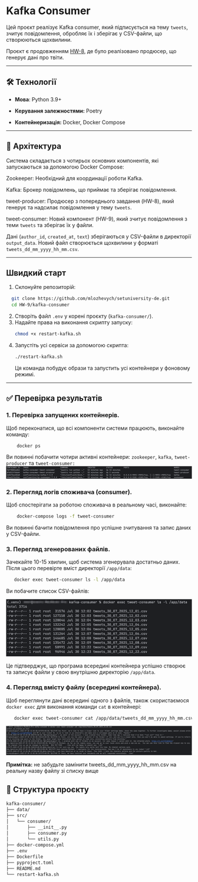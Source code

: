 # Kafka Consumer

Цей проєкт реалізує Kafka consumer, який підписується на тему `tweets`, зчитує повідомлення, обробляє їх і зберігає у
CSV-файли, що створюються щохвилини.

Проєкт є продовженням [HW-8](../../HW-8/kafka-producer/README.md), де було реалізовано продюсер, що генерує дані про
твіти.

---

## 🛠️ Технології

- **Мова**: Python 3.9+

- **Керування залежностями:** Poetry

- **Контейнеризація:** Docker, Docker Compose

---

## 🚀 Архітектура

Система складається з чотирьох основних компонентів, які запускаються за допомогою Docker Compose:

Zookeeper: Необхідний для координації роботи Kafka.

Kafka: Брокер повідомлень, що приймає та зберігає повідомлення.

tweet-producer: Продюсер з попереднього завдання (HW-8), який генерує та надсилає повідомлення у тему `tweets`.

tweet-consumer: Новий компонент (HW-9), який зчитує повідомлення з теми `tweets` та зберігає їх у файли.

Дані (`author_id`, `created_at`, `text`) зберігаються у CSV-файли в директорії `output_data`. Новий файл створюється
щохвилини у
форматі `tweets_dd_mm_yyyy_hh_mm.csv`.

---

## Швидкий старт

1. Склонуйте репозиторій:

  ```bash
    git clone https://github.com/mlozhevych/setuniversity-de.git
    cd HW-9/kafka-consumer
  ```

2. Створіть файл `.env` у корені проєкту (`kafka-consumer/`).
3. Надайте права на виконання скрипту запуску:
    ```bash
    chmod +x restart-kafka.sh
    ```
4. Запустіть усі сервіси за допомогою скрипта:
    ```bash
    ./restart-kafka.sh
    ```
   Ця команда побудує образи та запустить усі контейнери у фоновому режимі.

---

## ✅ Перевірка результатів

### 1. Перевірка запущених контейнерів.

Щоб переконатися, що всі компоненти системи працюють, виконайте команду:

```bash
    docker ps
```

Ви повинні побачити чотири активні контейнери: `zookeeper`, `kafka`, `tweet-producer` та `tweet-consumer:`
![docker-ps.png](docs/docker-ps.png)

### 2. Перегляд логів споживача (consumer).

Щоб спостерігати за роботою споживача в реальному часі, виконайте:

```bash
    docker-compose logs -f tweet-consumer
```

Ви повинні бачити повідомлення про успішне зчитування та запис даних у CSV-файли.

### 3. Перегляд згенерованих файлів.

Зачекайте 10-15 хвилин, щоб система згенерувала достатньо даних. Після цього перевірте вміст директорії `/app/data`:

```bash
   docker exec tweet-consumer ls -l /app/data
```

Ви побачите список CSV-файлів:

![docker-exec-tweet-consumer.png](docs/docker-exec-tweet-consumer.png)

Це підтверджує, що програма всередині контейнера успішно створює та записує файли у свою
внутрішню директорію `/app/data`.

### 4. Перегляд вмісту файлу (всередині контейнера).

Щоб переглянути дані всередині одного з файлів, також скористаємося `docker exec` для виконання команди `cat` в
контейнері:

```bash
   docker exec tweet-consumer cat /app/data/tweets_dd_mm_yyyy_hh_mm.csv
```

![cat.png](docs/cat.png)


**Примітка:** не забудьте замінити tweets_dd_mm_yyyy_hh_mm.csv на реальну назву файлу зі списку вище

## 📂 Структура проєкту

```
kafka-consumer/
├── data/                       
├── src/
│   └── consumer/
│       ├── __init__.py
│       ├── consumer.py
│       └── utils.py
├── docker-compose.yml
├── .env                        
├── Dockerfile
├── pyproject.toml
├── README.md
└── restart-kafka.sh
```